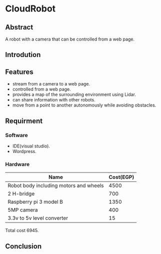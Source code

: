# CloudRobot
## Abstract
A robot with a camera that can be controlled from a web page.
## Introdution
## Features
* stream from a camera to a web page.
* controlled from a web page.
* provides a map of the surrounding environment using Lidar.
* can share information with other robots.
* move from a point to another autonomously while avoiding obstacles.
## Requirment
### Software
* IDE(visual studio).
* Wordpress.
### Hardware
Name|Cost(EGP)
-|-
Robot body including motors and wheels|4500
2 H-bridge|700
Raspberry pi 3 model B|1350
5MP camera|400
3.3v to 5v level converter|15
Total cost 6945.
## Conclusion
